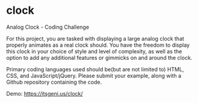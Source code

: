 # clock
Analog Clock - Coding Challenge

For this project, you are tasked with displaying a large analog clock that properly animates as a real clock should. You have the freedom to display this clock in your choice of style and level of complexity, as well as the option to add any additional features or gimmicks on and around the clock.

Primary coding languages used should be(but are not limited to) HTML, CSS, and JavaScript/jQuery. Please submit your example, along with a Github repository containing the code.

Demo: https://itsgeni.us/clock/
